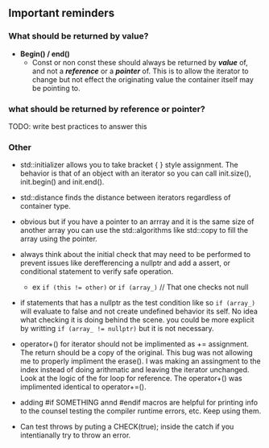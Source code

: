 
## Important reminders

### What should be returned by value?

- **Begin() / end()**
    - Const or non const these should always be returned by ***value*** 
    of, and not a ***reference*** or a ***pointer*** of. This is to allow the 
    iterator to change but not effect the originating value the container itself 
    may be pointing to.

### what should be returned by reference or pointer?

TODO: write best practices to answer this

### Other

- std::initializer allows you to take bracket { } style assignment. The behavior
is that of an object with an iterator so you can call init.size(), init.begin() and init.end().

- std::distance finds the distance between iterators regardless of container type.

- obvious but if you have a pointer to an arrray and it is the same size of another
array you can use the std::algorithms like std::copy to fill the array using the pointer.

- always think about the initial check that may need to be performed to prevent 
issues like derefferencing a nullptr and add a assert, or conditional statement
to verify safe operation.
    - ex `if (this != other)` or `if (array_)` // That one checks not null

- if statements that has a nullptr as the test condition like so `if (array_)`
will evaluate to false and not create undefined behavior its self. No idea 
what checking it is doing behind the scene. you could be more explicit by writting
`if (array_ != nullptr)` but it is not necessary.

- operator+() for iterator should not be implimented as += assignment. The return should be a 
copy of the original. This bug was not allowing me to properly impliment the erase(). I was making 
an assingment to the index instead of doing arithmatic and leaving the iterator unchanged. Look at
the logic of the for loop for reference. The operator+() was implimented identical to operator+=().

- adding #if SOMETHING annd #endif macros are helpful for printing info to the counsel testing the 
compiler runtime errors, etc. Keep using them.

- Can test throws by puting a CHECK(true); inside the catch if you intentianally try to throw an error.


